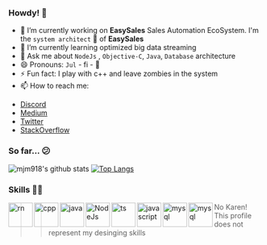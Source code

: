 ### Howdy! 👋

<!--
**mjm918/mjm918** is a ✨ _special_ ✨ repository because its `README.md` (this file) appears on your GitHub profile.

Here are some ideas to get you started:

- 🔭 I’m currently working on ...
- 🌱 I’m currently learning ...
- 👯 I’m looking to collaborate on ...
- 🤔 I’m looking for help with ...
- 💬 Ask me about ...
- 📫 How to reach me: ...
- 😄 Pronouns: ...
- ⚡ Fun fact: ...
-->
- 🔭 I’m currently working on **EasySales** Sales Automation EcoSystem. I'm the `system architect` 🤖 of **EasySales**
- 🌱 I’m currently learning optimized big data streaming
- 💬 Ask me about `NodeJs` , `Objective-C`, `Java`, `Database` architecture 
- 😄 Pronouns: `Jul` - fi - 🚗
- ⚡ Fun fact: I play with c++ and leave zombies in the system
- 📫 How to reach me: 
* [Discord](multithread__#2059)
* [Medium](https://medium.com/@md.julfikar.mahmud)
* [Twitter](https://twitter.com/OrphanPid)
* [StackOverflow](https://stackoverflow.com/story/julfikar)



### So far... 😕

![mjm918's github stats](https://github-readme-stats.vercel.app/api?username=mjm918&count_private=true&show_icons=true&theme=vue) [![Top Langs](https://github-readme-stats.vercel.app/api/top-langs/?username=mjm918&layout=compact&theme=vue)](https://github.com/mjm918/)

### Skills 👨‍💻

<img align="left" alt="rn" width="48px" src="https://img.icons8.com/color/48/000000/react-native.png"/>
<img align="left" alt="cpp" width="48px" src="https://img.icons8.com/color/48/000000/c-plus-plus-logo.png"/>
<img align="left" alt="java" width="48px" src="https://img.icons8.com/color/48/000000/java-coffee-cup-logo--v1.png"/>
<img align="left" alt="NodeJs" width="48px" src="https://img.icons8.com/color/96/000000/nodejs.png" />
<img align="left" alt="ts" width="48px" src="https://img.icons8.com/color/48/000000/typescript.png"/>
<img align="left" alt="javascript" width="48px" src="https://img.icons8.com/color/48/000000/javascript--v1.png"/>
<img align="left" alt="mysql" width="48px" src="https://img.icons8.com/color/48/000000/mysql-logo.png"/>
<img align="left" alt="mysql" width="48px" src="https://img.icons8.com/color/48/000000/microsoft-sql-server.png"/>



>> No Karen! This profile does not represent my desinging skills
